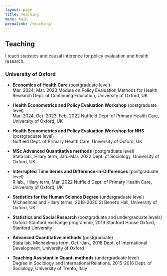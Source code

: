 ```yaml
---
layout: page
title: Teaching
menu: main
permalink: /teaching/
---
```


## Teaching

I teach statistics and causal inference for policy evaluation and health research. 

### University of Oxford
<p> </p>

- **Economics of Health Care** (postgraduate level) \
Mar. 2024; Mar. 2023 
Module on Policy Evaluation Methods for Health Research
Dept. of Continuing Education, University of Oxford, UK

- **Health Econometrics and Policy Evaluation Workshop** (postgraduate level) \
Mar. 2024, Oct. 2023, Feb. 2022
Nuffield Dept. of Primary Health Care, University of Oxford, UK

- **Health Econometrics and Policy Evaluation Workshop for NHS** (postgraduate level) \
Nuffield Dept. of Primary Health Care, University of Oxford, UK

- **MSc Advanced Quantitative methods** (postgraduate level) \
Stata lab., Hilary term, Jan.-Mar. 2022
Dept. of Sociology, University of Oxford, UK

- **Interrupted Time Series and Difference-in-Differences** (postgraduate level) \
R lab., Hilary term, Mar. 2022
Nuffield Dept. of Primary Health Care, University of Oxford, UK


- **Statistics for the Human Science Degree** (undergraduate level) 
Michaelmas and Hilary terms, 2018-2020
St Benet’s Hall, University of Oxford, UK

- **Statistics and Social Research** (postgraduate and undergraduate levels) \
Oxford-Stanford exchange programme, 2019
Stanford House Oxford, Stanford University

- **Advanced Quantitative methods** (postgraduate) \
Stata lab, Michaelmas term, Oct.-Jan., 2018
Dept. of International Development, University of Oxford

- **Teaching Assistant in Quant. methods** (undergraduate level) \
Degree in Sociology and International Relations, 2015-2016
Dept. of Sociology, University of Trento, Italy


